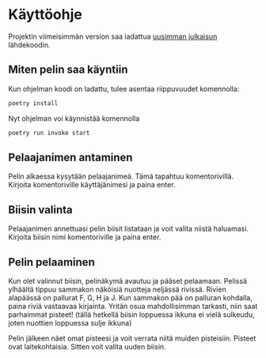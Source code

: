 # Käyttöohje

Projektin viimeisimmän version saa ladattua [uusimman julkaisun](/releases/tag/viikko6) lähdekoodin.

## Miten pelin saa käyntiin

Kun ohjelman koodi on ladattu, tulee asentaa riippuvuudet komennolla:

```bash
poetry install
```

Nyt ohjelman voi käynnistää komennolla

```bash
poetry run invoke start
```

## Pelaajanimen antaminen

Pelin alkaessa kysytään pelaajanimeä. Tämä tapahtuu komentorivillä. Kirjoita komentoriville käyttäjänimesi ja paina enter.

## Biisin valinta

Pelaajanimen annettuasi pelin biisit listataan ja voit valita niistä haluamasi. Kirjoita biisin nimi komentoriville ja paina enter.

## Pelin pelaaminen

Kun olet valinnut biisin, pelinäkymä avautuu ja pääset pelaamaan. Pelissä ylhäältä tippuu sammakon näköisiä nuotteja neljässä rivissä. Rivien alapäässä on pallurat F, G, H ja J. Kun sammakon pää on palluran kohdalla, paina riviä vastaavaa kirjainta. Yritän osua mahdollisimman tarkasti, niin saat parhaimmat pisteet!
(tällä hetkellä biisin loppuessa ikkuna ei vielä sulkeudu, joten nuottien loppuessa sulje ikkuna)

Pelin jälkeen näet omat pisteesi ja voit verrata niitä muiden pisteisiin. Pisteet ovat laitekohtaisia. Sitten voit valita uuden biisin.
